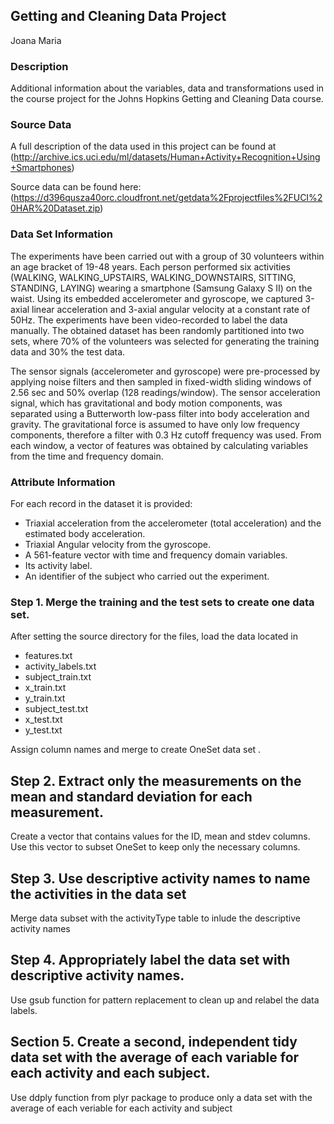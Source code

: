 ## Getting and Cleaning Data Project

Joana Maria

### Description
Additional information about the variables, data and transformations used in the course project for the Johns Hopkins Getting and Cleaning Data course.

### Source Data
A full description of the data used in this project can be found at (http://archive.ics.uci.edu/ml/datasets/Human+Activity+Recognition+Using+Smartphones)

Source data can be found here: (https://d396qusza40orc.cloudfront.net/getdata%2Fprojectfiles%2FUCI%20HAR%20Dataset.zip)

### Data Set Information
The experiments have been carried out with a group of 30 volunteers within an age bracket of 19-48 years. Each person performed six activities (WALKING, WALKING_UPSTAIRS, WALKING_DOWNSTAIRS, SITTING, STANDING, LAYING) wearing a smartphone (Samsung Galaxy S II) on the waist. Using its embedded accelerometer and gyroscope, we captured 3-axial linear acceleration and 3-axial angular velocity at a constant rate of 50Hz. The experiments have been video-recorded to label the data manually. The obtained dataset has been randomly partitioned into two sets, where 70% of the volunteers was selected for generating the training data and 30% the test data. 

The sensor signals (accelerometer and gyroscope) were pre-processed by applying noise filters and then sampled in fixed-width sliding windows of 2.56 sec and 50% overlap (128 readings/window). The sensor acceleration signal, which has gravitational and body motion components, was separated using a Butterworth low-pass filter into body acceleration and gravity. The gravitational force is assumed to have only low frequency components, therefore a filter with 0.3 Hz cutoff frequency was used. From each window, a vector of features was obtained by calculating variables from the time and frequency domain.

### Attribute Information
For each record in the dataset it is provided: 
- Triaxial acceleration from the accelerometer (total acceleration) and the estimated body acceleration. 
- Triaxial Angular velocity from the gyroscope. 
- A 561-feature vector with time and frequency domain variables. 
- Its activity label. 
- An identifier of the subject who carried out the experiment.

### Step 1. Merge the training and the test sets to create one data set.
After setting the source directory for the files, load the data located in
- features.txt
- activity_labels.txt
- subject_train.txt
- x_train.txt
- y_train.txt
- subject_test.txt
- x_test.txt
- y_test.txt

Assign column names and merge to create OneSet data set .


## Step 2. Extract only the measurements on the mean and standard deviation for each measurement. 
Create a vector that contains values for the ID, mean and stdev columns.
Use this vector to subset OneSet to keep only the necessary columns.


## Step 3. Use descriptive activity names to name the activities in the data set
Merge data subset with the activityType table to inlude the descriptive activity names


## Step 4. Appropriately label the data set with descriptive activity names.
Use gsub function for pattern replacement to clean up and relabel the data labels.


## Section 5. Create a second, independent tidy data set with the average of each variable for each activity and each subject. 
Use ddply function from plyr package to produce only a data set with the average of each veriable for each activity and subject
